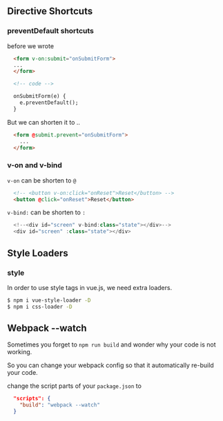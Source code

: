 ## Directive Shortcuts
### preventDefault shortcuts
before we wrote

```html
  <form v-on:submit="onSubmitForm">
  ...
  </form>

  <!-- code -->

  onSubmitForm(e) {
    e.preventDefault();
  }
```

But we can shorten it to ..

```html
  <form @submit.prevent="onSubmitForm">
    ...
  </form>
```

### v-on and v-bind
`v-on` can be shorten to `@`
```html
  <!-- <button v-on:click="onReset">Reset</button> -->
  <button @click="onReset">Reset</button>
```

`v-bind:` can be shorten to `:`
```js
  <!--<div id="screen" v-bind:class="state"></div>-->
  <div id="screen" :class="state"></div>
```

## Style Loaders
### style
In order to use style tags in vue.js, we need extra loaders.
```sh
$ npm i vue-style-loader -D
$ npm i css-loader -D
```

## Webpack --watch
Sometimes you forget to `npm run build` and wonder why your code is not working.

So you can change your webpack config so that it automatically re-build your code.

change the script parts of your `package.json` to
```json
  "scripts": {
    "build": "webpack --watch"
  }
```